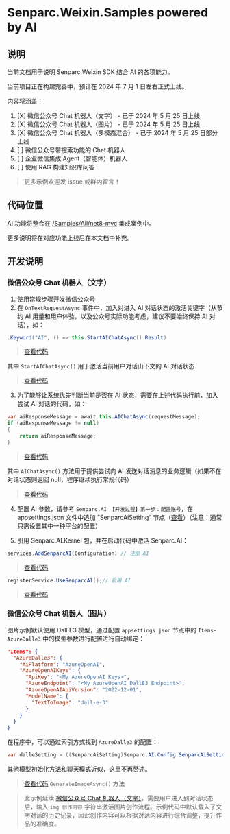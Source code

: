 ﻿# Senparc.Weixin.Samples powered by AI

## 说明

当前文档用于说明 Senparc.Weixin SDK 结合 AI 的各项能力。

当前项目正在构建完善中，预计在 2024 年 7 月 1 日左右正式上线。

内容将涵盖：

1. [X] 微信公众号 Chat 机器人（文字） - 已于 2024 年 5 月 25 日上线
2. [X] 微信公众号 Chat 机器人（图片） - 已于 2024 年 5 月 25 日上线
3. [X] 微信公众号 Chat 机器人（多模态混合） - 已于 2024 年 5 月 25 日部分上线
4. [ ] 微信公众号带搜索功能的 Chat 机器人
5. [ ] 企业微信集成 Agent（智能体）机器人
6. [ ] 使用 RAG 构建知识库问答

> 更多示例欢迎发 issue 或群内留言！

## 代码位置

AI 功能将整合在 [/Samples/All/net8-mvc](../Samples/All/net8-mvc/Senparc.Weixin.Sample.Net8/) 集成案例中。

更多说明将在对应功能上线后在本文档中补充。

## 开发说明

### 微信公众号 Chat 机器人（文字）

1. 使用常规步骤开发微信公众号
2. 在 `OnTextRequestAsync` 事件中，加入对进入 AI 对话状态的激活关键字（从节约 AI 用量和用户体验，以及公众号实际功能考虑，建议不要始终保持 AI 对话），如：

``` C#
.Keyword("AI", () => this.StartAIChatAsync().Result)
```

> [查看代码](https://github.com/JeffreySu/WeiXinMPSDK/blob/f28a5995b3e5f01b3be384b5c7462324ec6f0886/Samples/All/Senparc.Weixin.Sample.CommonService/MessageHandlers/CustomMessageHandler/CustomMessageHandler.cs#L194-L194)

其中 `StartAIChatAsync()` 用于激活当前用户对话山下文的 AI 对话状态

> [查看代码](https://github.com/JeffreySu/WeiXinMPSDK/blob/d721b118b036b6f37d2cf4e932fb954653eba667/Samples/All/Senparc.Weixin.Sample.CommonService/AI/MessageHandlers/CustomMessageHandler_AI.cs#L70-L70)


3. 为了能够让系统优先判断当前是否在 AI 状态，需要在上述代码执行前，加入尝试 AI 对话的代码，如：

``` C#
var aiResponseMessage = await this.AIChatAsync(requestMessage);
if (aiResponseMessage != null)
{
    return aiResponseMessage;
}
```

> [查看代码](https://github.com/JeffreySu/WeiXinMPSDK/blob/f28a5995b3e5f01b3be384b5c7462324ec6f0886/Samples/All/Senparc.Weixin.Sample.CommonService/MessageHandlers/CustomMessageHandler/CustomMessageHandler.cs#L179-L179)

其中 `AIChatAsync()` 方法用于提供尝试向 AI 发送对话消息的业务逻辑（如果不在对话状态则返回 null，程序继续执行常规代码）

> [查看代码](https://github.com/JeffreySu/WeiXinMPSDK/blob/d721b118b036b6f37d2cf4e932fb954653eba667/Samples/All/Senparc.Weixin.Sample.CommonService/AI/MessageHandlers/CustomMessageHandler_AI.cs#L43-L43)

4. 配置 AI 参数，请参考 `Senparc.AI 【开发过程】第一步：配置账号`，在 appsettings.json 文件中追加 ”SenparcAiSetting“ 节点（[查看](https://github.com/Senparc/Senparc.AI/blob/main/README.md#%E7%AC%AC%E4%B8%80%E6%AD%A5%E9%85%8D%E7%BD%AE%E8%B4%A6%E5%8F%B7)）（注意：通常只需设置其中一种平台的配置）

5. 引用 Senparc.AI.Kernel 包，并在启动代码中激活 Senparc.AI：

``` C#
services.AddSenparcAI(Configuration) // 注册 AI
```

> [查看代码](https://github.com/JeffreySu/WeiXinMPSDK/blob/f28a5995b3e5f01b3be384b5c7462324ec6f0886/Samples/All/net8-mvc/Senparc.Weixin.Sample.Net8/Startup.cs#L88-L88)

``` C#
registerService.UseSenparcAI();// 启用 AI
```

> [查看代码](https://github.com/JeffreySu/WeiXinMPSDK/blob/f28a5995b3e5f01b3be384b5c7462324ec6f0886/Samples/All/net8-mvc/Senparc.Weixin.Sample.Net8/Startup.cs#L452-L452)


### 微信公众号 Chat 机器人（图片）

图片示例默认使用 Dall·E3 模型，通过配置 `appsettings.json` 节点中的 `Items`-`AzureDalle3` 中的模型参数进行配置进行自动绑定：

``` json
"Items": {
  "AzureDalle3": {
    "AiPlatform": "AzureOpenAI",
    "AzureOpenAIKeys": {
      "ApiKey": "<My AzureOpenAI Keys>",
      "AzureEndpoint": "<My AzureOpenAI DallE3 Endpoint>",
      "AzureOpenAIApiVersion": "2022-12-01",
      "ModelName": {
        "TextToImage": "dall-e-3"
      }
    }
  }
}
```

在程序中，可以通过索引方式找到 `AzureDalle3` 的配置：

``` C#
var dalleSetting = ((SenparcAiSetting)Senparc.AI.Config.SenparcAiSetting)["AzureDallE3"];
```

其他模型初始化方法和聊天模式近似，这里不再赘述。

> [查看代码](https://github.com/JeffreySu/WeiXinMPSDK/blob/6a1593fce4e9c77ae0b04069c5e34f1234f726a3/Samples/All/Senparc.Weixin.Sample.CommonService/AI/MessageHandlers/CustomMessageHandler_AI.cs) `GenerateImageAsync()` 方法

> 此示例延续 [微信公众号 Chat 机器人（文字）](#%E5%BE%AE%E4%BF%A1%E5%85%AC%E4%BC%97%E5%8F%B7-chat-%E6%9C%BA%E5%99%A8%E4%BA%BA%E6%96%87%E5%AD%97)，需要用户进入到对话状态后，输入 `img 创作内容` 字符串激活图片创作流程。示例代码中默认载入了文字对话的历史记录，因此创作内容可以根据对话内容进行综合调整，提升作品的准确度。
